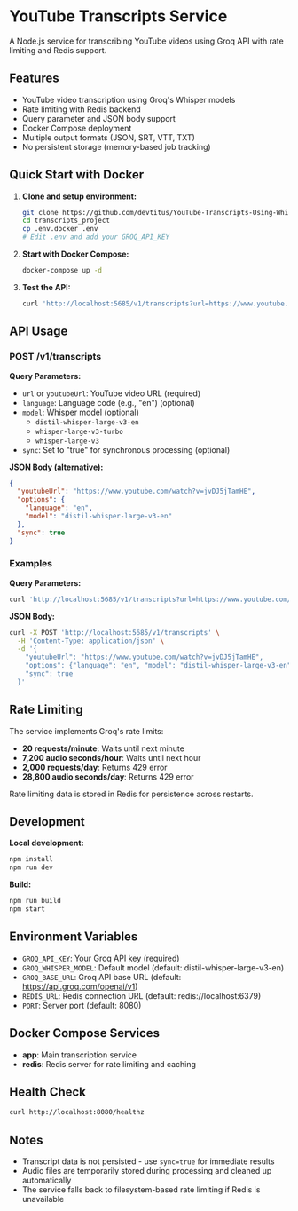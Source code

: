 # YouTube Transcripts Service

A Node.js service for transcribing YouTube videos using Groq API with rate limiting and Redis support.

## Features

- YouTube video transcription using Groq's Whisper models
- Rate limiting with Redis backend
- Query parameter and JSON body support
- Docker Compose deployment
- Multiple output formats (JSON, SRT, VTT, TXT)
- No persistent storage (memory-based job tracking)

## Quick Start with Docker

1. **Clone and setup environment:**

   ```bash
   git clone https://github.com/devtitus/YouTube-Transcripts-Using-Whisper.git
   cd transcripts_project
   cp .env.docker .env
   # Edit .env and add your GROQ_API_KEY
   ```

2. **Start with Docker Compose:**

   ```bash
   docker-compose up -d
   ```

3. **Test the API:**
   ```bash
   curl 'http://localhost:5685/v1/transcripts?url=https://www.youtube.com/watch?v=jvDJ5jTamHE&language=en&model=distil-whisper-large-v3-en&sync=true'
   ```

## API Usage

### POST /v1/transcripts

**Query Parameters:**

- `url` or `youtubeUrl`: YouTube video URL (required)
- `language`: Language code (e.g., "en") (optional)
- `model`: Whisper model (optional)
  - `distil-whisper-large-v3-en`
  - `whisper-large-v3-turbo`
  - `whisper-large-v3`
- `sync`: Set to "true" for synchronous processing (optional)

**JSON Body (alternative):**

```json
{
  "youtubeUrl": "https://www.youtube.com/watch?v=jvDJ5jTamHE",
  "options": {
    "language": "en",
    "model": "distil-whisper-large-v3-en"
  },
  "sync": true
}
```

### Examples

**Query Parameters:**

```bash
curl 'http://localhost:5685/v1/transcripts?url=https://www.youtube.com/watch?v=jvDJ5jTamHE&language=en&model=distil-whisper-large-v3-en&sync=true'
```

**JSON Body:**

```bash
curl -X POST 'http://localhost:5685/v1/transcripts' \
  -H 'Content-Type: application/json' \
  -d '{
    "youtubeUrl": "https://www.youtube.com/watch?v=jvDJ5jTamHE",
    "options": {"language": "en", "model": "distil-whisper-large-v3-en"},
    "sync": true
  }'
```

## Rate Limiting

The service implements Groq's rate limits:

- **20 requests/minute**: Waits until next minute
- **7,200 audio seconds/hour**: Waits until next hour
- **2,000 requests/day**: Returns 429 error
- **28,800 audio seconds/day**: Returns 429 error

Rate limiting data is stored in Redis for persistence across restarts.

## Development

**Local development:**

```bash
npm install
npm run dev
```

**Build:**

```bash
npm run build
npm start
```

## Environment Variables

- `GROQ_API_KEY`: Your Groq API key (required)
- `GROQ_WHISPER_MODEL`: Default model (default: distil-whisper-large-v3-en)
- `GROQ_BASE_URL`: Groq API base URL (default: https://api.groq.com/openai/v1)
- `REDIS_URL`: Redis connection URL (default: redis://localhost:6379)
- `PORT`: Server port (default: 8080)

## Docker Compose Services

- **app**: Main transcription service
- **redis**: Redis server for rate limiting and caching

## Health Check

```bash
curl http://localhost:8080/healthz
```

## Notes

- Transcript data is not persisted - use `sync=true` for immediate results
- Audio files are temporarily stored during processing and cleaned up automatically
- The service falls back to filesystem-based rate limiting if Redis is unavailable
